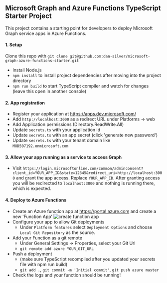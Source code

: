 ## Microsoft Graph and Azure Functions TypeScript Starter Project
This project contains a starting point for developers to deploy Microsoft Graph service apps in Azure Functions.

#### 1. Setup
Clone this repo with `git clone git@github.com:dan-silver/microsoft-graph-azure-functions-starter.git`
* Install Node.js
* ```npm install``` to install project dependencies after moving into the project directory
* ``` npm run build ``` to start TypeScript compiler and watch for changes (leave this open in another console)

#### 2. App registration

* Register your application at https://apps.dev.microsoft.com/
* Add `http://localhost:3000` as a redirect URL under Platforms -> web
* Add Application permissions (Directory.ReadWrite.All)
* Update `secrets.ts` with your application id
* Update `secrets.ts` with an app secret (click 'generate new password')
* Update `secrets.ts` with your tenant domain like `MOD507192.onmicrosoft.com`

#### 3. Allow your app running as a service to access Graph

* Visit `https://login.microsoftonline.com/common/adminconsent?client_id=YOUR_APP_ID&state=12345&redirect_uri=http://localhost:3000` and grant the app access. Replace `YOUR_APP_ID`. After granting access you will be redirected to `localhost:3000` and nothing is running there, which is expected.

#### 4. Deploy to Azure Functions

* Create an Azure function app at https://portal.azure.com and create a new 'Function App'
![create function app](screenshots/create-function-app.png)
* Configure your app to allow Git deployments
   * Under `Platform features` select `Deployment Options` and choose `Local Git Repository` as the source.
* Add your Function as a git remote
   * Under General Settings -> Properties, select your Git Url
   * `git remote add azure YOUR_GIT_URL`
* Push a deployment
  * (make sure TypeScript recompiled after you updated your secrets file with npm run build)
  * `git add .`, `git commit -m 'Initial commit'`, `git push azure master` 
* Check the logs and your function should be running!
